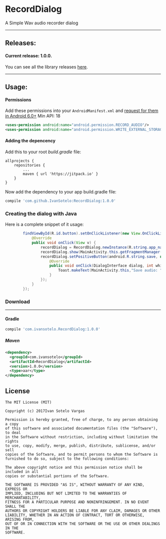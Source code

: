 # RecordDialog
A Simple Wav audio recorder dialog

---

## Releases:

#### Current release: 1.0.0.

You can see all the library releases [here](https://github.com/IvanSotelo/RecordDialog/releases).

---

## Usage:

#### Permissions
Add these permissions into your `AndroidManifest.xml` and [request for them in Android 6.0+](https://developer.android.com/training/permissions/requesting.html) Min API: 18
```xml
<uses-permission android:name="android.permission.RECORD_AUDIO"/>
<uses-permission android:name="android.permission.WRITE_EXTERNAL_STORAGE"/>
```

#### Adding the depencency

Add this to your root *build.gradle* file:

```
allprojects {
    repositories {
        ...
        maven { url 'https://jitpack.io' }
    }
}
```

Now add the dependency to your app build.gradle file:

```groovy
compile 'com.github.IvanSotelo:RecordDialog:1.0.0'
```

### Creating the dialog with Java

Here is a complete snippet of it usage:

```java
        findViewById(R.id.button).setOnClickListener(new View.OnClickListener() {
            @Override
            public void onClick(View v) {
                recordDialog = RecordDialog.newInstance(R.string.app_name);
                recordDialog.show(MainActivity.this.getFragmentManager(),"TAG");
                recordDialog.setPositiveButton(android.R.string.save, new DialogInterface.OnClickListener() {
                    @Override
                    public void onClick(DialogInterface dialog, int which) {
                        Toast.makeText(MainActivity.this,"Save audio: "+recordDialog.getAudioPath(), Toast.LENGTH_LONG).show();
                    }
                });
            }
        });
```

### Download
--------
#### Gradle
```groovy
compile 'com.ivansotelo.RecordDialog:1.0.0'
```

##### Maven
```xml
<dependency>
  <groupId>com.ivansotelo</groupId>
  <artifactId>RecordDialog</artifactId>
  <version>1.0.0</version>
  <type>aar</type>
</dependency>
```

## License

```
The MIT License (MIT)

Copyright (c) 2017Ivan Sotelo Vargas

Permission is hereby granted, free of charge, to any person obtaining a copy
of this software and associated documentation files (the "Software"), to deal
in the Software without restriction, including without limitation the rights
to use, copy, modify, merge, publish, distribute, sublicense, and/or sell
copies of the Software, and to permit persons to whom the Software is
furnished to do so, subject to the following conditions:

The above copyright notice and this permission notice shall be included in all
copies or substantial portions of the Software.

THE SOFTWARE IS PROVIDED "AS IS", WITHOUT WARRANTY OF ANY KIND, EXPRESS OR
IMPLIED, INCLUDING BUT NOT LIMITED TO THE WARRANTIES OF MERCHANTABILITY,
FITNESS FOR A PARTICULAR PURPOSE AND NONINFRINGEMENT. IN NO EVENT SHALL THE
AUTHORS OR COPYRIGHT HOLDERS BE LIABLE FOR ANY CLAIM, DAMAGES OR OTHER
LIABILITY, WHETHER IN AN ACTION OF CONTRACT, TORT OR OTHERWISE, ARISING FROM,
OUT OF OR IN CONNECTION WITH THE SOFTWARE OR THE USE OR OTHER DEALINGS IN THE
SOFTWARE.
```
